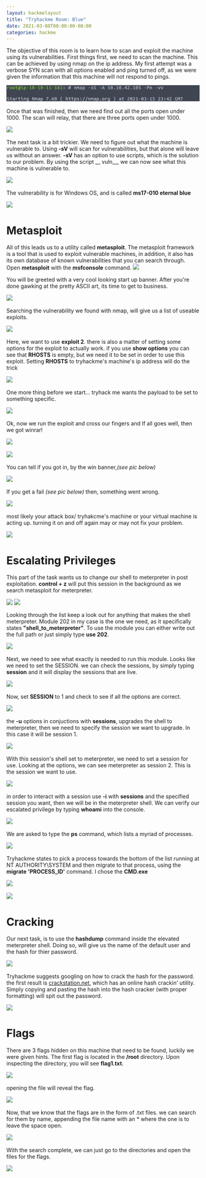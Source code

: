 ```yaml
---
layout: hackmelayout
title: "Tryhackme Room: Blue"
date: 2021-03-08T00:00:00-08:00
categories: hackme
---
```


The objective of this room is to learn how to scan and exploit the machine using its vulnerabilities. First things first, we need to scan the machine. This can be achieved by using nmap on the ip address. My first attempt was a verbose SYN scan with all options enabled and ping turned off, as we were given the information that this machine will not respond to pings.

<img src="assets/blue1.png">

Once that was finished, then we need find out all the ports open under 1000. The scan will relay, that there are three ports open under 1000.

![](https://clamshatter.github.io/assets/blue2.png)

The next task is a bit trickier. We need to figure out what the machine is vulnerable to. Using __-sV__ will scan for vulnerabilities, but that alone will leave us without an answer. __-sV__ has an option to use scripts, which is the solution to our problem. By using the script __ vuln__, we can now see what this machine is vulnerable to.

![]({{site.baseurl}}/assets/blue4.png?raw=true)

The vulnerability is for Windows OS, and is called __ms17-010 eternal blue__

![]({{site.baseurl}}/assets/blue5.png)

<h1> Metasploit</h1>

All of this leads us to a utility called __metasploit__. The metasploit framework is a tool that is used to exploit vulnerable machines, in addition, it also has its own database of known vulnerabilities that you can search through. 
Open __metasploit__ with the __msfconsole__ command.
![]({{site.baseurl}}/assets/blue6.png)

You will be greeted with a very cool looking start up banner. After you're done gawking at the pretty ASCII art, its time to get to business.

![]({{site.baseurl}}/assets/blue7.png)

 Searching the vulnerability we found with nmap, will give us a list of useable exploits.

![]({{site.baseurl}}/assets/blue8.png)

Here, we want to use __exploit 2__. there is also a matter of setting some options for the exploit to actually work. if you use __show options__ you can see that __RHOSTS__ is empty, but we need it to be set in order to use this exploit. Setting __RHOSTS__ to tryhackme's machine's ip address will do the trick

![]({{site.baseurl}}/assets/blue11.png)

One more thing before we start... tryhack me wants the payload to be set to something specific.

![]({{site.baseurl}}/assets/blue10.png)

Ok, now we run the exploit and cross our fingers and If all goes well, then we got winrar!

![]({{site.baseurl}}/assets/winrar.gif)

![]({{site.baseurl}}/assets/blue12.png)

You can tell if you got in, by the win banner,_(see pic below)_

![]({{site.baseurl}}/assets/blue14.png)

If you get a fail _(see pic below)_ then, something went wrong.

![]({{site.baseurl}}/assets/blue13.png)

most likely your attack box/ tryhakcme's machine or your virtual machine is acting up. turning it on and off again may or may not fix your problem.

![]({{site.baseurl}}/assets/onoffagain.gif)

<h1> Escalating Privileges</h1>

This part of the task wants us to change our shell to meterpreter in post exploitation. __control + z__ will put this session in the background as we search metasploit for meterpreter.

![]({{site.baseurl}}/assets/blue16.png)
![]({{site.baseurl}}/assets/blue17.png)

Looking through the list keep a look out for anything that makes the shell meterpreter. Module 202 in my case is the one we need, as it specifically states __"shell_to_meterpreter"__. To use the module you can either write out the full path or just simply type __use 202__. 

![]({{site.baseurl}}/assets/blue18.png)

Next, we need to see what exactly is needed to run this module. Looks like we need to set the SESSION. we can check the sessions, by simply typing __session__ and it will display the sessions that are live.

![]({{site.baseurl}}/assets/blue19.png)

Now, set __SESSION__ to 1 and check to see if all the options are correct.

![]({{site.baseurl}}/assets/blue20.png)

the __-u__ options in conjuctions with __sessions__, upgrades the shell to meterpreter, then we need to specify the session we want to upgrade. In this case it will be session 1.

![]({{site.baseurl}}/assets/blue21.png)

With this session's shell set to meterpreter, we need to set a session for use. Looking at the options, we can see meterpreter as session 2. This is the session we want to use.

![]({{site.baseurl}}/assets/blue22.png)

in order to interact with a session use __-i__ with __sessions__ and the specified session you want, then we will be in the meterpreter shell. We can verify our escalated privilege by typing __whoami__ into the console.

![]({{site.baseurl}}/assets/blue15.png)

We are asked to type the __ps__ command, which lists a myriad of processes.  

![]({{site.baseurl}}/assets/blue23.png)

Tryhackme states to pick a process towards the bottom of the list running at NT AUTHORITY\SYSTEM and then migrate to that process, using the __migrate 'PROCESS_ID'__ command. I chose the __CMD.exe__

![]({{site.baseurl}}/assets/blue24.png)

![]({{site.baseurl}}/assets/blue25.png)

<h1>Cracking</h1>

Our next task, is to use the __hashdump__ command inside the elevated meterpreter shell. Doing so, will give us the name of the default user and the hash for thier password.

![]({{site.baseurl}}/assets/blue26.png)

Tryhackme suggests googling on how to crack the hash for the password. the first result is [crackstation.net](https://crackstation.net), which has an online hash crackin' utility. Simply copying and pasting the hash into the hash cracker (with proper formatting) will spit out the password.

![]({{site.baseurl}}/assets/blue27.png)

<h1>Flags</h1>

There are 3 flags hidden on this machine that need to be found, luckily we were given hints. The first flag is located in the __/root__ directory. Upon inspecting the directory, you will see __flag1.txt__.

![]({{site.baseurl}}/assets/blue28.png)

 opening the file will reveal the flag.

![]({{site.baseurl}}/assets/blue29.png)

Now, that we know that the flags are in the form of .txt files. we can search for them by name, appending the file name with an * where the one is to leave the space open.

![]({{site.baseurl}}/assets/blue30.png)

With the search complete, we can just go to the directories and open the files for the flags.

![]({{site.baseurl}}/assets/blue31.png)

